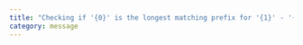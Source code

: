 ```yaml
---
title: "Checking if '{0}' is the longest matching prefix for '{1}' - '{2}'."
category: message
---
```


